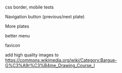 css border, mobile tests

Navigation button (previous/next plate)

More plates

better menu

favicon

add high quality images to
	https://commons.wikimedia.org/wiki/Category:Bargue-G%C3%A9r%C3%B4me_Drawing_Course_I
